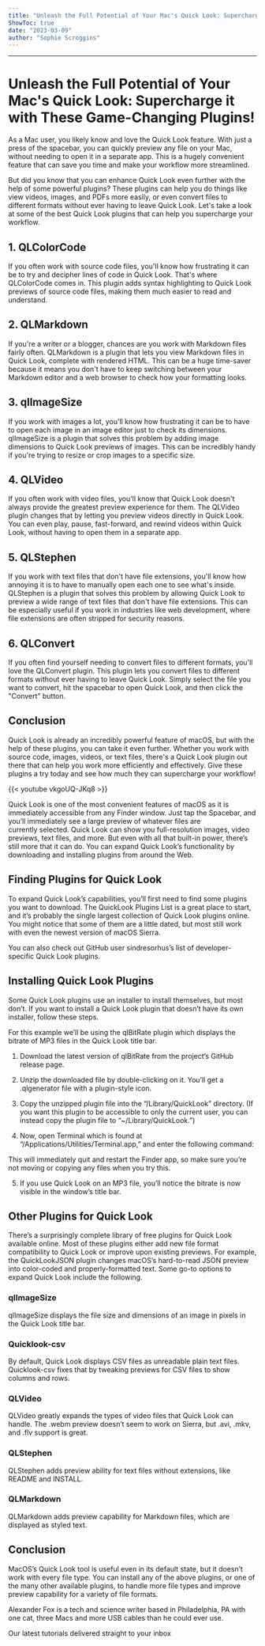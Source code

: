 ```yaml
---
title: "Unleash the Full Potential of Your Mac's Quick Look: Supercharge it with These Game-Changing Plugins!"
ShowToc: true 
date: "2023-03-09"
author: "Sophie Scroggins"
---
```

*****
# Unleash the Full Potential of Your Mac's Quick Look: Supercharge it with These Game-Changing Plugins!

As a Mac user, you likely know and love the Quick Look feature. With just a press of the spacebar, you can quickly preview any file on your Mac, without needing to open it in a separate app. This is a hugely convenient feature that can save you time and make your workflow more streamlined.

But did you know that you can enhance Quick Look even further with the help of some powerful plugins? These plugins can help you do things like view videos, images, and PDFs more easily, or even convert files to different formats without ever having to leave Quick Look. Let's take a look at some of the best Quick Look plugins that can help you supercharge your workflow.

## 1. QLColorCode

If you often work with source code files, you'll know how frustrating it can be to try and decipher lines of code in Quick Look. That's where QLColorCode comes in. This plugin adds syntax highlighting to Quick Look previews of source code files, making them much easier to read and understand.

## 2. QLMarkdown

If you're a writer or a blogger, chances are you work with Markdown files fairly often. QLMarkdown is a plugin that lets you view Markdown files in Quick Look, complete with rendered HTML. This can be a huge time-saver because it means you don't have to keep switching between your Markdown editor and a web browser to check how your formatting looks.

## 3. qlImageSize

If you work with images a lot, you'll know how frustrating it can be to have to open each image in an image editor just to check its dimensions. qlImageSize is a plugin that solves this problem by adding image dimensions to Quick Look previews of images. This can be incredibly handy if you're trying to resize or crop images to a specific size.

## 4. QLVideo

If you often work with video files, you'll know that Quick Look doesn't always provide the greatest preview experience for them. The QLVideo plugin changes that by letting you preview videos directly in Quick Look. You can even play, pause, fast-forward, and rewind videos within Quick Look, without having to open them in a separate app.

## 5. QLStephen

If you work with text files that don't have file extensions, you'll know how annoying it is to have to manually open each one to see what's inside. QLStephen is a plugin that solves this problem by allowing Quick Look to preview a wide range of text files that don't have file extensions. This can be especially useful if you work in industries like web development, where file extensions are often stripped for security reasons.

## 6. QLConvert

If you often find yourself needing to convert files to different formats, you'll love the QLConvert plugin. This plugin lets you convert files to different formats without ever having to leave Quick Look. Simply select the file you want to convert, hit the spacebar to open Quick Look, and then click the "Convert" button.

## Conclusion

Quick Look is already an incredibly powerful feature of macOS, but with the help of these plugins, you can take it even further. Whether you work with source code, images, videos, or text files, there's a Quick Look plugin out there that can help you work more efficiently and effectively. Give these plugins a try today and see how much they can supercharge your workflow!

{{< youtube vkgoUQ-JKq8 >}} 



Quick Look is one of the most convenient features of macOS as it is immediately accessible from any Finder window. Just tap the Spacebar, and you’ll immediately see a large preview of whatever files are currently selected. Quick Look can show you full-resolution images, video previews, text files, and more. But even with all that built-in power, there’s still more that it can do. You can expand Quick Look’s functionality by downloading and installing plugins from around the Web.
 
## Finding Plugins for Quick Look
 

 
To expand Quick Look’s capabilities, you’ll first need to find some plugins you want to download. The QuickLook Plugins List is a great place to start, and it’s probably the single largest collection of Quick Look plugins online. You might notice that some of them are a little dated, but most still work with even the newest version of macOS Sierra.
 
You can also check out GitHub user sindresorhus’s list of developer-specific Quick Look plugins.
 
## Installing Quick Look Plugins
 
Some Quick Look plugins use an installer to install themselves, but most don’t. If you want to install a Quick Look plugin that doesn’t have its own installer, follow these steps.
 
For this example we’ll be using the qlBitRate plugin which displays the bitrate of MP3 files in the Quick Look title bar.
 
1. Download the latest version of qlBitRate from the project’s GitHub release page.
 
2. Unzip the downloaded file by double-clicking on it. You’ll get a .qlgenerator file with a plugin-style icon.
 
3. Copy the unzipped plugin file into the “/Library/QuickLook” directory. (If you want this plugin to be accessible to only the current user, you can instead copy the plugin file to “~/Library/QuickLook.”)
 
4. Now, open Terminal which is found at “/Applications/Utilities/Terminal.app,” and enter the following command:
 
This will immediately quit and restart the Finder app, so make sure you’re not moving or copying any files when you try this.
 
5. If you use Quick Look on an MP3 file, you’ll notice the bitrate is now visible in the window’s title bar.
 
## Other Plugins for Quick Look
 
There’s a surprisingly complete library of free plugins for Quick Look available online. Most of these plugins either add new file format compatibility to Quick Look or improve upon existing previews. For example, the QuickLookJSON plugin changes macOS’s hard-to-read JSON preview into color-coded and properly-formatted text. Some go-to options to expand Quick Look include the following.
 
### qlImageSize
 
qlImageSize displays the file size and dimensions of an image in pixels in the Quick Look title bar.
 
### Quicklook-csv
 
By default, Quick Look displays CSV files as unreadable plain text files. Quicklook-csv fixes that by tweaking previews for CSV files to show columns and rows.
 
### QLVideo
 
QLVideo greatly expands the types of video files that Quick Look can handle. The .webm preview doesn’t seem to work on Sierra, but .avi, .mkv, and .flv support is great.
 
### QLStephen
 
QLStephen adds preview ability for text files without extensions, like README and INSTALL.
 
### QLMarkdown
 
QLMarkdown adds preview capability for Markdown files, which are displayed as styled text.
 
## Conclusion
 
MacOS’s Quick Look tool is useful even in its default state, but it doesn’t work with every file type. You can install any of the above plugins, or one of the many other available plugins, to handle more file types and improve preview capability for a variety of file formats.
 
Alexander Fox is a tech and science writer based in Philadelphia, PA with one cat, three Macs and more USB cables than he could ever use.
 
Our latest tutorials delivered straight to your inbox




